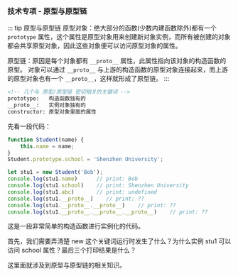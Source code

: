 ### 技术专项 - 原型与原型链
::: tip 原型与原型链
原型对象：绝⼤部分的函数(少数内建函数除外)都有⼀个 `prototype` 属性，这个属性是原型对象⽤来创建新对象实例，⽽所有被创建的对象都会共享原型对象，因此这些对象便可以访问原型对象的属性。

原型链：原因是每个对象都有 `__proto__` 属性，此属性指向该对象的构造函数的原型。
对象可以通过 `__proto__` 与上游的构造函数的原型对象连接起来，⽽上游的原型对象也有⼀个 `__proto__`，这样就形成了原型链。
:::
```html
<!-- 几个与 原型/原型链 密切相关的关键词 -->
prototype:   构造函数独有的
__proto__:   实例对象独有的
constructor: 原型对象里面的属性
```
先看一段代码：
```js
function Student(name) {
    this.name = name;
}
Student.prototype.school = 'Shenzhen University';

let stu1 = new Student('Bob');
console.log(stu1.name)      // print: Bob
console.log(stu1.school)    // print: Shenzhen University
console.log(stu1.abc)       // print: undefined
console.log(stu1.__proto__)    // print: ??
console.log(stu1.__proto__.__proto__)    // print: ??
console.log(stu1.__proto__.__proto__.__proto__)    // print: ??
```
这是一段非常简单的构造函数进行实例化的代码。

首先，我们需要弄清楚 new 这个关键词运行时发生了什么？为什么实例 stu1 可以访问 school 属性？最后三个打印结果是什么？

这里面就涉及到原型与原型链的相关知识。



